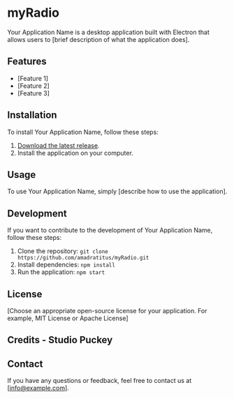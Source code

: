 # myRadio

Your Application Name is a desktop application built with Electron that allows users to [brief description of what the application does].

## Features

- [Feature 1]
- [Feature 2]
- [Feature 3]

## Installation

To install Your Application Name, follow these steps:

1. [Download the latest release](link-to-latest-release).
2. Install the application on your computer.

## Usage

To use Your Application Name, simply [describe how to use the application].

## Development

If you want to contribute to the development of Your Application Name, follow these steps:

1. Clone the repository: `git clone https://github.com/amadratitus/myRadio.git`
2. Install dependencies: `npm install`
3. Run the application: `npm start`

## License

[Choose an appropriate open-source license for your application. For example, MIT License or Apache License]

## Credits - Studio Puckey
## Contact

If you have any questions or feedback, feel free to contact us at [info@example.com].